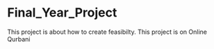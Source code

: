 # Final_Year_Project
This project is about how to create feasibilty. 
This project is on Online Qurbani

